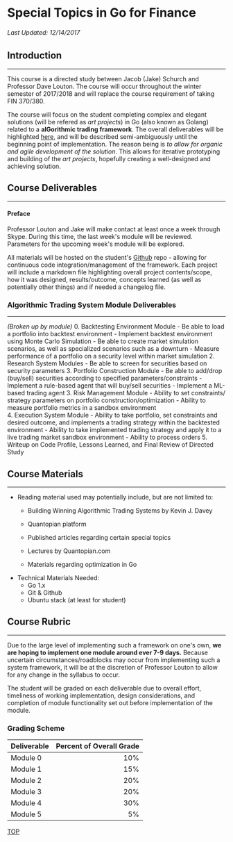 # Special Topics in Go for Finance
###### Last Updated: 12/14/2017

## Introduction
---
This course is a directed study between Jacob (Jake) Schurch and Professor Dave Louton. The course will occur throughout the winter semester of 2017/2018 and will replace the course requirement of taking FIN 370/380.


The course will focus on the student completing complex and elegant solutions (will be refered as _art projects_) in Go (also known as Golang) related to a **alGorithmic trading framework**. The overall deliverables will be highlighted [here](#Algorithmic-Trading-System-Module-Deliverables), and will be described semi-ambiguously until the beginning point of implementation. The reason being is _to allow for organic and agile development of the solution_. This allows for iterative prototyping and building of the _art projects_, hopefully creating a well-designed and achieving solution.


## Course Deliverables
---
#### Preface
Professor Louton and Jake will make contact at least once a week through Skype. During this time, the last week's module will be reviewed. Parameters for the upcoming week's module will be explored.

All materials will be hosted on the student's [Github](www.github.com) repo - allowing for continuous code integration/management of the framework. Each project will include a markdown file highlighting overall project contents/scope, how it was designed, results/outcome, concepts learned (as well as potentially other things) and if needed a changelog file.

### Algorithmic Trading System Module Deliverables
---
_(Broken up by module)_
0. Backtesting Environment Module
        - Be able to load a portfolio into backtest environment
        - Implement backtest environment using Monte Carlo Simulation
        - Be able to create market simulation scenarios, as well as specialized scenarios such as a downturn
        - Measure performance of a portfolio on a security level within  market simulation
2. Research System Modules
    - Be able to screen for securities based on security parameters
3. Portfolio Construction Module
    - Be able to add/drop (buy/sell) securities according to specified parameters/constraints
    - Implement a rule-based agent that will buy/sell securities
    - Implement a ML-based trading agent
3. Risk Management Module
     - Ability to set constraints/ strategy parameters on portfolio construction/optimization
     - Ability to measure portfolio metrics in a sandbox environment     
4. Execution System Module
    - Ability to take portfolio, set constraints and desired outcome, and implements a trading strategy within the backtested environment
    - Ability to take implemented trading strategy and apply it to a live trading market sandbox environment
    - Ability to process orders
5. Writeup on Code Profile, Lessons Learned, and Final Review of Directed Study

## Course Materials
---
- Reading material used may potentially include, but are not limited to:
  - Building Winning Algorithmic Trading Systems by Kevin J. Davey
  - Quantopian platform
  - Published articles regarding certain special topics
  - Lectures by Quantopian.com


  - Materials regarding optimization in Go
- Technical Materials Needed:
  - Go 1.x
  - Git & Github
  - Ubuntu stack (at least for student)

## Course Rubric
---
Due to the large level of implementing such a framework on one's own, **we are hoping to implement one module around ever 7-9 days.** Because uncertain circumstances/roadblocks may occur from implementing such a system framework, it will be at the discretion of Professor Louton to allow for any change in the syllabus to occur.

The student will be graded on each deliverable due to overall effort, timeliness of working implementation, design considerations, and completion of module functionality set out before implementation of the module.

### Grading Scheme
| Deliverable | Percent of Overall Grade |
| ----------- | ------------------------:|
| Module 0    | 10% |
| Module 1    | 15% |
| Module 2    | 20% |
| Module 3    | 20% |
| Module 4    | 30% |
| Module 5    | 5% |

[TOP](#Special-Topics-in-Go-for-Finance)
